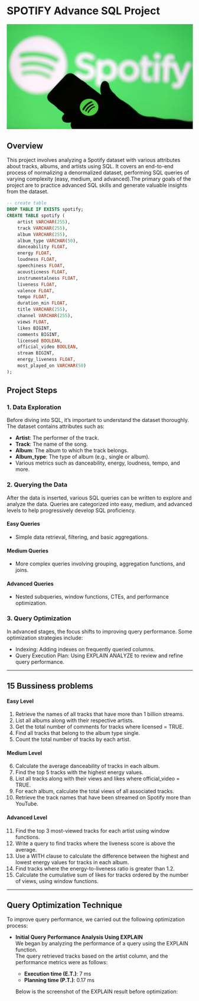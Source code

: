 # SPOTIFY Advance SQL Project
![](https://github.com/krishnavamsi42/SPOTIFY_SQL_PROJECT/blob/main/spotify_logo.jpg)
## Overview
This project involves analyzing a Spotify dataset with various attributes about tracks, albums, and artists using SQL. It covers an end-to-end process of normalizing a denormalized dataset, performing SQL queries of varying complexity (easy, medium, and advanced).The primary goals of the project are to practice advanced SQL skills and generate valuable insights from the dataset.
```sql
-- create table
DROP TABLE IF EXISTS spotify;
CREATE TABLE spotify (
    artist VARCHAR(255),
    track VARCHAR(255),
    album VARCHAR(255),
    album_type VARCHAR(50),
    danceability FLOAT,
    energy FLOAT,
    loudness FLOAT,
    speechiness FLOAT,
    acousticness FLOAT,
    instrumentalness FLOAT,
    liveness FLOAT,
    valence FLOAT,
    tempo FLOAT,
    duration_min FLOAT,
    title VARCHAR(255),
    channel VARCHAR(255),
    views FLOAT,
    likes BIGINT,
    comments BIGINT,
    licensed BOOLEAN,
    official_video BOOLEAN,
    stream BIGINT,
    energy_liveness FLOAT,
    most_played_on VARCHAR(50)
);
```
## Project Steps
### 1. Data Exploration
Before diving into SQL, it’s important to understand the dataset thoroughly. The dataset contains attributes such as:

- **Artist**: The performer of the track.
- **Track**: The name of the song.
- **Album**: The album to which the track belongs.
- **Album_type**: The type of album (e.g., single or album).
- Various metrics such as danceability, energy, loudness, tempo, and more.

### 2. Querying the Data
After the data is inserted, various SQL queries can be written to explore and analyze the data. Queries are categorized into easy, medium, and advanced levels to help progressively develop SQL proficiency.

#### Easy Queries
- Simple data retrieval, filtering, and basic aggregations.
#### Medium Queries
- More complex queries involving grouping, aggregation functions, and joins.
#### Advanced Queries
- Nested subqueries, window functions, CTEs, and performance optimization.

### 3. Query Optimization
In advanced stages, the focus shifts to improving query performance. Some optimization strategies include:

- Indexing: Adding indexes on frequently queried columns.
- Query Execution Plan: Using EXPLAIN ANALYZE to review and refine query performance.

---
## 15 Bussiness problems
#### Easy Level
1. Retrieve the names of all tracks that have more than 1 billion streams.
2. List all albums along with their respective artists.
3. Get the total number of comments for tracks where licensed = TRUE.
4. Find all tracks that belong to the album type single.
5. Count the total number of tracks by each artist.

#### Medium Level
6. Calculate the average danceability of tracks in each album.
7. Find the top 5 tracks with the highest energy values.
8. List all tracks along with their views and likes where official_video = TRUE.
9. For each album, calculate the total views of all associated tracks.
10. Retrieve the track names that have been streamed on Spotify more than YouTube.

#### Advanced Level
11. Find the top 3 most-viewed tracks for each artist using window functions.
12. Write a query to find tracks where the liveness score is above the average.
13. Use a WITH clause to calculate the difference between the highest and lowest energy values for tracks in each album.
14. Find tracks where the energy-to-liveness ratio is greater than 1.2.
15. Calculate the cumulative sum of likes for tracks ordered by the number of views, using window functions.
----

## Query Optimization Technique
To improve query performance, we carried out the following optimization process:
- **Initial Query Performance Analysis Using EXPLAIN**  
  We began by analyzing the performance of a query using the EXPLAIN function.  
  The query retrieved tracks based on the artist column, and the performance metrics were as follows:
  
  - **Execution time (E.T.)**: 7 ms
  - **Planning time (P.T.)**: 0.17 ms

  Below is the screenshot of the EXPLAIN result before optimization:
